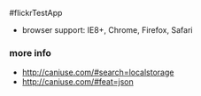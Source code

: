 #flickrTestApp
- browser support:
IE8+, Chrome, Firefox, Safari

### more info
- http://caniuse.com/#search=localstorage
- http://caniuse.com/#feat=json
